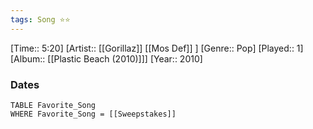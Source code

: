 ```yaml
---
tags: Song ⭐⭐ 
---
```

[Time:: 5:20]
[Artist:: [[Gorillaz]] [[Mos Def]] ]
[Genre:: Pop]
[Played:: 1]
[Album:: [[Plastic Beach (2010)]]]
[Year:: 2010]
### Dates
````dataview
TABLE Favorite_Song
WHERE Favorite_Song = [[Sweepstakes]]
````